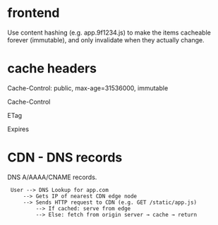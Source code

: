
# frontend

Use content hashing (e.g. app.9f1234.js) to make the items cacheable forever (immutable), and only invalidate when they actually change.

# cache headers

Cache-Control: public, max-age=31536000, immutable

Cache-Control

ETag

Expires

# CDN - DNS records

 DNS A/AAAA/CNAME records.

```
 User --> DNS Lookup for app.com
     --> Gets IP of nearest CDN edge node
     --> Sends HTTP request to CDN (e.g. GET /static/app.js)
         --> If cached: serve from edge
         --> Else: fetch from origin server → cache → return
```
